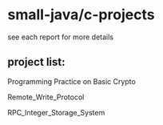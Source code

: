 # small-java/c-projects
see each report for more details
## project list:

Programming Practice on Basic Crypto

Remote_Write_Protocol

RPC_Integer_Storage_System
